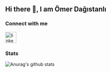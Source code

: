 ## Hi there 👋, I am Ömer Dağıstanlı

### Connect with me

[<img src='https://cdn.jsdelivr.net/npm/simple-icons@3.0.1/icons/linkedin.svg' alt='linkedin' height='35'>](https://www.linkedin.com/in/omerdagistanli/) 

### Stats

![Anurag's github stats](https://github-readme-stats.vercel.app/api?username=omerdagistanli&show_icons=true&theme=merko)
